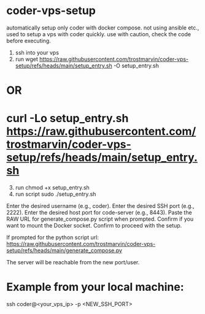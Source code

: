 # coder-vps-setup

automatically setup only coder with docker compose. not using ansible etc., used to setup a vps with coder quickly.
use with caution, check the code before executing.

1. ssh into your vps
2. run
wget https://raw.githubusercontent.com/trostmarvin/coder-vps-setup/refs/heads/main/setup_entry.sh -O setup_entry.sh
# OR
# curl -Lo setup_entry.sh https://raw.githubusercontent.com/trostmarvin/coder-vps-setup/refs/heads/main/setup_entry.sh
3. run
chmod +x setup_entry.sh
4. run script
sudo ./setup_entry.sh


Enter the desired username (e.g., coder).
Enter the desired SSH port (e.g., 2222).
Enter the desired host port for code-server (e.g., 8443).
Paste the RAW URL for generate_compose.py script when prompted.
Confirm if you want to mount the Docker socket.
Confirm to proceed with the setup.


If prompted for the python script url:
https://raw.githubusercontent.com/trostmarvin/coder-vps-setup/refs/heads/main/generate_compose.py

The server will be reachable from the new port/user.

# Example from your local machine:
ssh coder@<your_vps_ip> -p <NEW_SSH_PORT>
